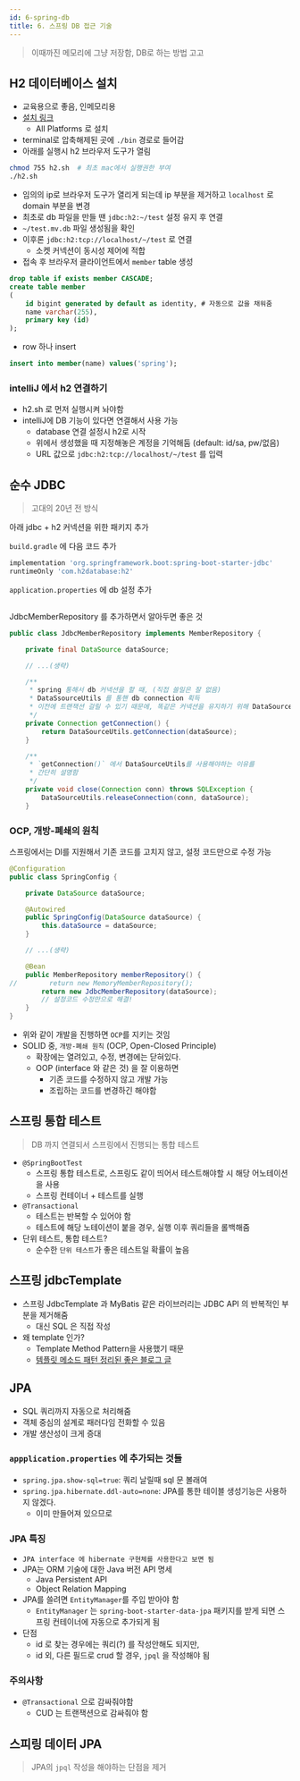 ```yaml
---
id: 6-spring-db
title: 6. 스프링 DB 접근 기술
---
```


> 이때까진 메모리에 그냥 저장함, DB로 하는 방법 고고

## H2 데이터베이스 설치

- 교육용으로 좋음, 인메모리용
- [설치 링크](https://www.h2database.com/html/main.html)
  - All Platforms 로 설치
- terminal로 압축해제된 곳에 `./bin` 경로로 들어감
- 아래를 실행시 h2 브라우저 도구가 열림

```sh
chmod 755 h2.sh  # 최초 mac에서 실행권한 부여
./h2.sh
```

- 임의의 ip로 브라우저 도구가 열리게 되는데 ip 부분을 제거하고 `localhost` 로 domain 부분을 변경
- 최초로 db 파일을 만들 땐 `jdbc:h2:~/test` 설정 유지 후 연결
- `~/test.mv.db` 파일 생성됨을 확인
- 이후론 `jdbc:h2:tcp://localhost/~/test` 로 연결
  - 소켓 커넥션이 동시성 제어에 적합
- 접속 후 브라우저 클라이언트에서 `member` table 생성

```sql
drop table if exists member CASCADE;
create table member
(
    id bigint generated by default as identity, # 자동으로 값을 채워줌 
    name varchar(255),
    primary key (id)
);
```

- row 하나 insert

```sql
insert into member(name) values('spring');
```
 
### intelliJ 에서 h2 연결하기

- h2.sh 로 먼저 실행시켜 놔야함
- intelliJ에 DB 기능이 있다면 연결해서 사용 가능
  - database 연결 설정시 h2로 시작
  - 위에서 생성했을 때 지정해놓은 계정을 기억해둠 (default: id/sa, pw/없음)
  - URL 값으로 `jdbc:h2:tcp://localhost/~/test` 를 입력

## 순수 JDBC

> 고대의 20년 전 방식

아래 jdbc + h2 커넥션을 위한 패키지 추가

`build.gradle` 에 다음 코드 추가

```gradle
implementation 'org.springframework.boot:spring-boot-starter-jdbc'
runtimeOnly 'com.h2database:h2'
```

`application.properties` 에 db 설정 추가

```properties

```

JdbcMemberRepository 를 추가하면서 알아두면 좋은 것

```java
public class JdbcMemberRepository implements MemberRepository {

    private final DataSource dataSource;

    // ...(생략)

    /**
     * spring 통해서 db 커넥션을 할 때, (직접 쓸일은 잘 없음)
     * DataSsourceUtils 를 통핸 db connection 획득
     * 이전에 트랜잭션 걸릴 수 있기 때문에, 똑같은 커넥션을 유지하기 위해 DataSourceUtils를 사용하는 것이 좋음.
     */
    private Connection getConnection() {
        return DataSourceUtils.getConnection(dataSource);
    }

    /**
     * `getConnection()` 에서 DataSourceUtils를 사용해야하는 이유를
     * 간단히 설명함
     */
    private void close(Connection conn) throws SQLException {
        DataSourceUtils.releaseConnection(conn, dataSource);
    }
```

### OCP, 개방-폐쇄의 원칙

스프링에서는 DI를 지원해서 기존 코드를 고치지 않고, 설정 코드만으로 수정 가능

```java
@Configuration
public class SpringConfig {

    private DataSource dataSource;

    @Autowired
    public SpringConfig(DataSource dataSource) {
        this.dataSource = dataSource;
    }

    // ...(생략)

    @Bean
    public MemberRepository memberRepository() {
//        return new MemoryMemberRepository();
        return new JdbcMemberRepository(dataSource);
        // 설정코드 수정만으로 해결!
    }
}
```

- 위와 같이 개발을 진행하면 `OCP`를 지키는 것임
- SOLID 중, `개방-폐쇄 원칙` (OCP, Open-Closed Principle)
  - 확장에는 열려있고, 수정, 변경에는 닫혀있다.
  - OOP (interface 와 같은 것) 을 잘 이용하면
    - 기존 코드를 수정하지 않고 개발 가능
    - 조립하는 코드를 변경하긴 해야함

## 스프링 통합 테스트

> DB 까지 연결되서 스프링에서 진행되는 통합 테스트

- `@SpringBootTest`
  - 스프링 통합 테스트로, 스프링도 같이 띄어서 테스트해야할 시 해당 어노테이션을 사용
  - 스프링 컨테이너 + 테스트를 실행
- `@Transactional`
  - 테스트는 반복할 수 있어야 함
  - 테스트에 해당 노테이션이 붙을 경우, 실행 이후 쿼리들을 롤백해줌
- 단위 테스트, 통합 테스트?
  - 순수한 `단위 테스트`가 좋은 테스트일 확률이 높음

## 스프링 jdbcTemplate

- 스프링 JdbcTemplate 과 MyBatis 같은 라이브러리는 JDBC API 의 반복적인 부분을 제거해줌
  - 대신 SQL 은 직접 작성
- 왜 template 인가?
  - Template Method Pattern을 사용했기 때문
  - [템플릿 메소드 패턴 정리된 좋은 블로그 글](https://yaboong.github.io/design-pattern/2018/09/27/template-method-pattern/)

## JPA

- SQL 쿼리까지 자동으로 처리해줌
- 객체 중심의 설계로 패러다임 전화할 수 있음
- 개발 생산성이 크게 증대

### `appplication.properties` 에 추가되는 것들

- `spring.jpa.show-sql=true`: 쿼리 날릴때 sql 문 볼래여
- `spring.jpa.hibernate.ddl-auto=none`: JPA를 통한 테이블 생성기능은 사용하지 않겠다.
  - 이미 만들어져 있으므로

### JPA 특징

- `JPA interface 에 hibernate 구현체를 사용한다고 보면 됨`
- JPA는 ORM 기술에 대한 Java 버전 API 명세
  - Java Persistent API
  - Object Relation Mapping
- JPA를 쓸려면 `EntityManager`를 주입 받아야 함
  - `EntityManager` 는 `spring-boot-starter-data-jpa` 패키지를 받게 되면 스프링 컨테이너에 자동으로 추가되게 됨
- 단점
  - id 로 찾는 경우에는 쿼리(?) 를 작성안해도 되지만,
  - id 외, 다른 필드로 crud 할 경우, `jpql` 을 작성해야 됨

### 주의사항

- `@Transactional` 으로 감싸줘야함
  - CUD 는 트랜잭션으로 감싸줘야 함


## 스피링 데이터 JPA

> JPA의 `jpql` 작성을 해야하는 단점을 제거

